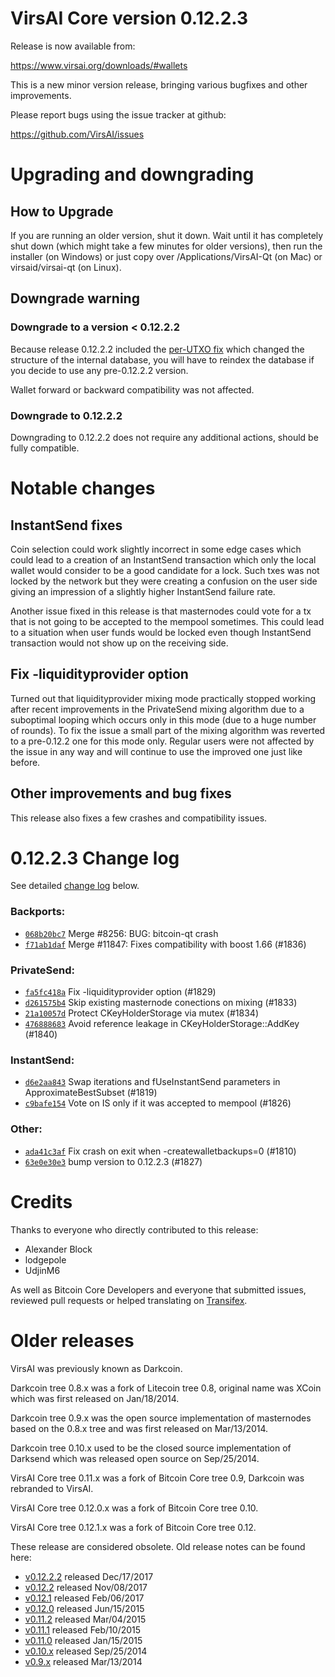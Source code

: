 VirsAI Core version 0.12.2.3
==========================

Release is now available from:

  <https://www.virsai.org/downloads/#wallets>

This is a new minor version release, bringing various bugfixes and other
improvements.

Please report bugs using the issue tracker at github:

  <https://github.com/VirsAI/issues>


Upgrading and downgrading
=========================

How to Upgrade
--------------

If you are running an older version, shut it down. Wait until it has completely
shut down (which might take a few minutes for older versions), then run the
installer (on Windows) or just copy over /Applications/VirsAI-Qt (on Mac) or
virsaid/virsai-qt (on Linux).

Downgrade warning
-----------------

### Downgrade to a version < 0.12.2.2

Because release 0.12.2.2 included the [per-UTXO fix](release-notes/virsai/release-notes-0.12.2.2.md#per-utxo-fix)
which changed the structure of the internal database, you will have to reindex
the database if you decide to use any pre-0.12.2.2 version.

Wallet forward or backward compatibility was not affected.

### Downgrade to 0.12.2.2

Downgrading to 0.12.2.2 does not require any additional actions, should be
fully compatible.

Notable changes
===============

InstantSend fixes
-----------------

Coin selection could work slightly incorrect in some edge cases which could
lead to a creation of an InstantSend transaction which only the local wallet
would consider to be a good candidate for a lock. Such txes was not locked by
the network but they were creating a confusion on the user side giving an
impression of a slightly higher InstantSend failure rate.

Another issue fixed in this release is that masternodes could vote for a tx
that is not going to be accepted to the mempool sometimes. This could lead to
a situation when user funds would be locked even though InstantSend transaction
would not show up on the receiving side.

Fix -liquidityprovider option
-----------------------------

Turned out that liquidityprovider mixing mode practically stopped working after
recent improvements in the PrivateSend mixing algorithm due to a suboptimal
looping which occurs only in this mode (due to a huge number of rounds). To fix
the issue a small part of the mixing algorithm was reverted to a pre-0.12.2 one
for this mode only. Regular users were not affected by the issue in any way and
will continue to use the improved one just like before.

Other improvements and bug fixes
--------------------------------

This release also fixes a few crashes and compatibility issues.


0.12.2.3 Change log
===================

See detailed [change log](https://github.com/VirsAI/compare/v0.12.2.2...virsaipay:v0.12.2.3) below.

### Backports:
- [`068b20bc7`](https://github.com/VirsAI/commit/068b20bc7) Merge #8256: BUG: bitcoin-qt crash
- [`f71ab1daf`](https://github.com/VirsAI/commit/f71ab1daf) Merge #11847: Fixes compatibility with boost 1.66 (#1836)

### PrivateSend:
- [`fa5fc418a`](https://github.com/VirsAI/commit/fa5fc418a) Fix -liquidityprovider option (#1829)
- [`d261575b4`](https://github.com/VirsAI/commit/d261575b4) Skip existing masternode conections on mixing (#1833)
- [`21a10057d`](https://github.com/VirsAI/commit/21a10057d) Protect CKeyHolderStorage via mutex (#1834)
- [`476888683`](https://github.com/VirsAI/commit/476888683) Avoid reference leakage in CKeyHolderStorage::AddKey (#1840)

### InstantSend:
- [`d6e2aa843`](https://github.com/VirsAI/commit/d6e2aa843) Swap iterations and fUseInstantSend parameters in ApproximateBestSubset (#1819)
- [`c9bafe154`](https://github.com/VirsAI/commit/c9bafe154) Vote on IS only if it was accepted to mempool (#1826)

### Other:
- [`ada41c3af`](https://github.com/VirsAI/commit/ada41c3af) Fix crash on exit when -createwalletbackups=0 (#1810)
- [`63e0e30e3`](https://github.com/VirsAI/commit/63e0e30e3) bump version to 0.12.2.3 (#1827)

Credits
=======

Thanks to everyone who directly contributed to this release:

- Alexander Block
- lodgepole
- UdjinM6

As well as Bitcoin Core Developers and everyone that submitted issues,
reviewed pull requests or helped translating on
[Transifex](https://www.transifex.com/projects/p/virsai/).


Older releases
==============

VirsAI was previously known as Darkcoin.

Darkcoin tree 0.8.x was a fork of Litecoin tree 0.8, original name was XCoin
which was first released on Jan/18/2014.

Darkcoin tree 0.9.x was the open source implementation of masternodes based on
the 0.8.x tree and was first released on Mar/13/2014.

Darkcoin tree 0.10.x used to be the closed source implementation of Darksend
which was released open source on Sep/25/2014.

VirsAI Core tree 0.11.x was a fork of Bitcoin Core tree 0.9,
Darkcoin was rebranded to VirsAI.

VirsAI Core tree 0.12.0.x was a fork of Bitcoin Core tree 0.10.

VirsAI Core tree 0.12.1.x was a fork of Bitcoin Core tree 0.12.

These release are considered obsolete. Old release notes can be found here:

- [v0.12.2.2](release-notes/virsai/release-notes-0.12.2.2.md) released Dec/17/2017
- [v0.12.2](release-notes/virsai/release-notes-0.12.2.md) released Nov/08/2017
- [v0.12.1](release-notes/virsai/release-notes-0.12.1.md) released Feb/06/2017
- [v0.12.0](release-notes/virsai/release-notes-0.12.0.md) released Jun/15/2015
- [v0.11.2](release-notes/virsai/release-notes-0.11.2.md) released Mar/04/2015
- [v0.11.1](release-notes/virsai/release-notes-0.11.1.md) released Feb/10/2015
- [v0.11.0](release-notes/virsai/release-notes-0.11.0.md) released Jan/15/2015
- [v0.10.x](release-notes/virsai/release-notes-0.10.0.md) released Sep/25/2014
- [v0.9.x](release-notes/virsai/release-notes-0.9.0.md) released Mar/13/2014

